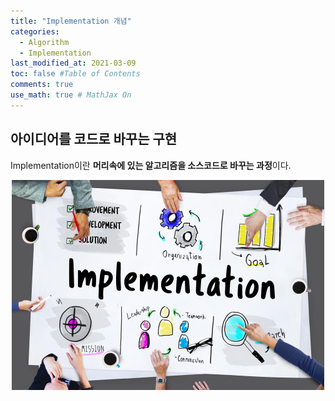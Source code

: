 ```yaml
---
title: "Implementation 개념"
categories: 
  - Algorithm
  - Implementation 
last_modified_at: 2021-03-09
toc: false #Table of Contents
comments: true
use_math: true # MathJax On
---
```


## 아이디어를 코드로 바꾸는 구현

Implementation이란 **머리속에 있는 알고리즘을 소스코드로 바꾸는 과정**이다.
<br>
<center><img src="/assets/images/implementation1_1.jpg" width="500" ></center>
<br>
